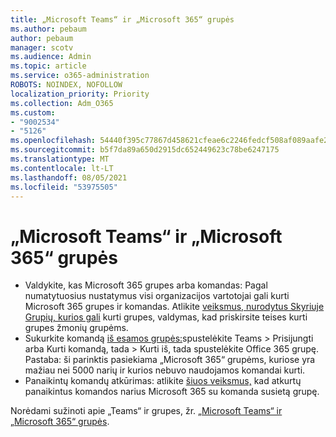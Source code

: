 ```yaml
---
title: „Microsoft Teams“ ir „Microsoft 365“ grupės
ms.author: pebaum
author: pebaum
manager: scotv
ms.audience: Admin
ms.topic: article
ms.service: o365-administration
ROBOTS: NOINDEX, NOFOLLOW
localization_priority: Priority
ms.collection: Adm_O365
ms.custom:
- "9002534"
- "5126"
ms.openlocfilehash: 54440f395c77867d458621cfeae6c2246fedcf508af089aafe2a78b63fe8a5b9
ms.sourcegitcommit: b5f7da89a650d2915dc652449623c78be6247175
ms.translationtype: MT
ms.contentlocale: lt-LT
ms.lasthandoff: 08/05/2021
ms.locfileid: "53975505"
---
```

# <a name="microsoft-teams-and-microsoft-365-groups"></a>„Microsoft Teams“ ir „Microsoft 365“ grupės

- Valdykite, kas Microsoft 365 grupes arba komandas: Pagal numatytuosius nustatymus visi organizacijos vartotojai gali kurti Microsoft 365 grupes ir komandas. Atlikite [veiksmus, nurodytus Skyriuje Grupių, kurios gali](https://support.office.com/article/4c46c8cb-17d0-44b5-9776-005fced8e618) kurti grupes, valdymas, kad priskirsite teises kurti grupes žmonių grupėms.
- Sukurkite komandą [iš esamos grupės:](https://support.microsoft.com/office/24ec428e-40d7-4a1a-ab87-29be7d145865)spustelėkite Teams > Prisijungti arba Kurti komandą, tada > Kurti iš, tada spustelėkite Office 365 grupę. Pastaba: ši parinktis pasiekiama „Microsoft 365“ grupėms, kuriose yra mažiau nei 5000 narių ir kurios nebuvo naudojamos komandai kurti.
- Panaikintų komandų atkūrimas: atlikite [šiuos veiksmus,](https://docs.microsoft.com/microsoftteams/archive-or-delete-a-team#restore-a-deleted-team) kad atkurtų panaikintus komandos narius Microsoft 365 su komanda susietą grupę.

Norėdami sužinoti apie „Teams“ ir grupes, žr. [„Microsoft Teams“ ir „Microsoft 365“ grupės](https://docs.microsoft.com/microsoftteams/office-365-groups).
